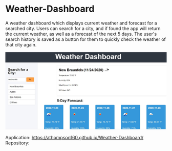# Weather-Dashboard
A weather dashboard which displays current weather and forecast for a searched city. Users can search for a city, and if found the app will return the current weather, as well as a forecast of the next 5 days. The user's search history is saved as a button for them to quickly check the weather of that city again.

![Weather-Dashboard](https://raw.githubusercontent.com/athompson160/Weather-Dashboard/main/news%20dashboard.JPG)

Application: https://athompson160.github.io/Weather-Dashboard/
Repository: 

